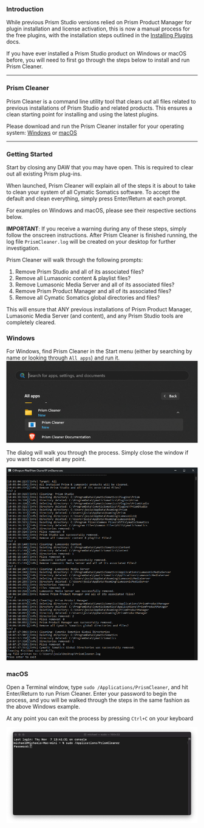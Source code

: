 ### Introduction
While previous Prism Studio versions relied on Prism Product Manager for plugin installation and license activation,
this is now a manual process for the free plugins, with the installation steps outlined in the 
[Installing Plugins](02-installing-plugins.md) docs.

If you have ever installed a Prism Studio product on Windows or macOS before, you will need to first go through the steps below
to install and run Prism Cleaner.

---

### Prism Cleaner
Prism Cleaner is a command line utility tool that clears out all files related to previous installations of
Prism Studio and related products. This ensures a clean starting point for installing and using the latest plugins.

Please download and run the Prism Cleaner installer for your operating system: [Windows](../../binaries/win/PrismCleanerSetup.exe) 
or [macOS](../../binaries/macOS/PrismCleanerSetup.pkg)

---

### Getting Started

Start by closing any DAW that you may have open. This is required to clear out all existing Prism plug-ins.

When launched, Prism Cleaner will explain all of the steps it is about to take to clean your system of all 
Cymatic Somatics software. To accept the default and clean everything, simply press Enter/Return at each prompt. 

For examples on Windows and macOS, please see their respective sections below.

**IMPORTANT**: If you receive a warning during any of these steps, simply follow the onscreen instructions. After
Prism Cleaner is finished running, the log file `PrismCleaner.log` will be created on your desktop for further
investigation.

Prism Cleaner will walk through the following prompts:
1. Remove Prism Studio and all of its associated files?
2. Remove all Lumasonic content & playlist files?
3. Remove Lumasonic Media Server and all of its associated files?
4. Remove Prism Product Manager and all of its associated files?
5. Remove all Cymatic Somatics global directories and files?

This will ensure that ANY previous installations of Prism Product Manager, Lumasonic Media Server (and content), and
any Prism Studio tools are completely cleared.

### Windows

For Windows, find Prism Cleaner in the Start menu (either by searching by name or looking through `All apps`) and 
run it.
![PrismCleanerWin image-center image-full image-margin-v-24](img/Prism_Cleaner_win_1.png)

The dialog will walk you through the process. Simply close the window if you want to cancel at any point.

![PrismCleanerWinRun image-center image-full image-margin-v-24](img/Prism_Cleaner_win_2.png)

### macOS

Open a Terminal window, type `sudo /Applications/PrismCleaner`, and hit Enter/Return to run Prism Cleaner. 
Enter your password to begin the process, and you will be walked through the steps in the same fashion as the above
Windows example.

At any point you can exit the process by pressing `Ctrl+C` on your keyboard

![PrismCleanerMac image-center image-full image-margin-v-24](img/Prism_Cleaner_macOS_1.png)


